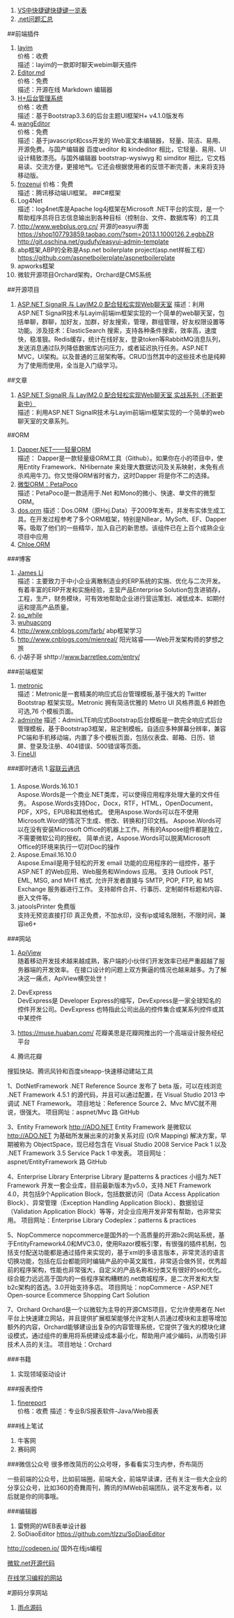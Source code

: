 
1. [VS中快捷键快捷键一览表](VS中快捷键快捷键一览表.md)
2. [.net问题汇总](.net问题汇总.md)  

##前端插件
1. [layim](http://layim.layui.com/)  
	价格：收费   
	描述：layim的一款即时聊天webim聊天插件
2. [Editor.md](https://github.com/pandao/editor.md)  
    价格：免费  
	描述：开源在线 Markdown 编辑器
3. [H+后台管理系统](http://www.zi-han.net/)  
    价格：收费  
	描述：基于Bootstrap3.3.6的后台主题UI框架H+ v4.1.0版发布
4. [wangEditor](http://www.wangeditor.com/)  
    价格：免费  
	描述：基于javascript和css开发的 Web富文本编辑器， 轻量、简洁、易用、开源免费。与国产编辑器 百度ueditor 和 kindeditor 相比，它轻量、易用、UI设计精致漂亮。与国外编辑器 bootstrap-wysiwyg 和 simditor 相比，它文档易读、交流方便，更接地气。它还会根据使用者的反馈不断完善，未来将支持移动版。
5. [frozenui](https://github.com/frozenui/frozenui)
    价格：免费  
	描述：腾讯移动端UI框架。
##C#框架
1. Log4Net  
	描述：log4net库是Apache log4j框架在Microsoft .NET平台的实现，是一个帮助程序员将日志信息输出到各种目标（控制台、文件、数据库等）的工具
2. http://www.webplus.org.cn/  开源的easyui界面
https://shop107793859.taobao.com/?spm=2013.1.1000126.2.egbbZR
http://git.oschina.net/gudufy/easyui-admin-template
3. abp框架,ABP的全称是Asp.net boilerplate project(asp.net样板工程）https://github.com/aspnetboilerplate/aspnetboilerplate
4. apworks框架
5. 微软开源项目Orchard架构，Orchard是CMS系统

##开源项目
1. [ASP.NET SignalR 与 LayIM2.0 配合轻松实现Web聊天室](https://github.com/fanpan26/LayIM_NetClient/)
	描述：利用ASP.NET SignalR技术与Layim前端im框架实现的一个简单的web聊天室，包括单聊，群聊，加好友，加群，好友搜索，管理，群组管理，好友权限设置等功能。涉及技术：ElasticSearch 搜索，支持各种条件搜索，效率高，速度快，稳准狠。Redis缓存，统计在线好友，登录token等RabbitMQ消息队列，发送消息通过队列降低数据库访问压力，或者延迟执行任务。ASP.NET MVC，UI架构。以及普通的三层架构等。CRUD当然其中的这些技术也是纯粹为了使用而使用，全当是入门级学习。


##文章
1. [ASP.NET SignalR 与 LayIM2.0 配合轻松实现Web聊天室 实战系列（不断更新中）](http://www.cnblogs.com/panzi/p/5767095.html)  
	描述：利用ASP.NET SignalR技术与Layim前端im框架实现的一个简单的web聊天室的文章系列。


##ORM
1. [Dapper.NET——轻量ORM](https://github.com/StackExchange/dapper-dot-net)   
	描述： Dapper是一款轻量级ORM工具（Github）。如果你在小的项目中，使用Entity Framework、NHibernate 来处理大数据访问及关系映射，未免有点杀鸡用牛刀。你又觉得ORM省时省力，这时Dapper 将是你不二的选择。
2. [微型ORM：PetaPoco](https://github.com/toptensoftware/petapoco)  
	描述：PetaPoco是一款适用于.Net 和Mono的微小、快速、单文件的微型ORM。
3. [dos.orm]()
	描述：Dos.ORM（原Hxj.Data）于2009年发布，并发布实体生成工具。在开发过程参考了多个ORM框架，特别是NBear，MySoft、EF、Dapper等。吸取了他们的一些精华，加入自己的新思想。该组件已在上百个成熟企业项目中应用
4. [Chloe.ORM ](https://github.com/shuxinqin/Chloe)


###博客
1. [James Li](http://www.cnblogs.com/JamesLi2015/)  
	描述：主要致力于中小企业离散制造业的ERP系统的实施、优化与二次开发。有着丰富的ERP开发和实施经验，主营产品Enterprise Solution包含进销存，工程，生产，财务模块，可有效地帮助企业进行营运策划、减低成本、如期付运和提高产品质量。
2. [so_while](http://www.cnblogs.com/so9527/)
3. [wuhuacong](http://www.cnblogs.com/wuhuacong/)
4. http://www.cnblogs.com/farb/  abp框架学习
5. http://www.cnblogs.com/mienreal/ 阳光铭睿——Web开发架构师的梦想之旅
6. 小胡子哥  shttp://www.barretlee.com/entry/

###前端框架
1. [metronic](http://www.cnblogs.com/JamesLi2015/)  
	描述：Metronic是一套精美的响应式后台管理模板,基于强大的 Twitter Bootstrap 框架实现。Metronic 拥有简洁优雅的 Metro UI 风格界面,6 种颜色可选,76 个模板页面。
2. [adminlte](http://www.cnblogs.com/so9527/)
	描述：AdminLTE响应式Bootstrap后台模板是一款完全响应式后台管理模板，基于Bootstrap3框架，易定制模板。自适应多种屏幕分辨率，兼容PC端和手机移动端，内置了多个模板页面，包括仪表盘、邮箱、日历、锁屏、登录及注册、404错误、500错误等页面。
3. [FineUI](http://fineui.com/)

###即时通讯
1.[容联云通讯](http://www.yuntongxun.com)

###
1. Aspose.Words.16.10.1  
	Aspose.Words是一个商业.NET类库，可以使得应用程序处理大量的文件任务。
	Aspose.Words支持Doc，Docx，RTF，HTML，OpenDocument，PDF，XPS，EPUB和其他格式。
	使用Aspose.Words可以在不使用Microsoft.Word的情况下生成、修改、转换和打印文档。
	Aspose.Words可以在没有安装Microsoft Office的机器上工作。所有的Aspose组件都是独立，不需要微软公司的授权。
	简单点说，Aspose.Words可以脱离Microsoft Office的环境来执行一切对Doc的操作
2. Aspose.Email.16.10.0  
	Aspose.Email是用于轻松的开发 email 功能的应用程序的一组控件，基于 ASP.NET 的Web应用、Web服务和Windows 应用。
	支持 Outlook PST, EML, MSG, and MHT 格式. 允许开发者直接与 SMTP, POP, FTP, 和 MS Exchange 服务器进行工作。
	支持邮件合并、行事历、定制邮件标题和内容、嵌入文件等。
3. jatoolsPrinter 免费版  
	支持无预览直接打印
	真正免费，不加水印，没有ip或域名限制，不限时间，兼容ie6+


###网站
1. [ApiView](https://apiview.com/)  
	随着移动开发技术越来越成熟，客户端的小伙伴们开发效率已经严重超越了服务器端的开发效率。
	在接口设计的问题上双方撕逼的情况也越来越多。为了解决这一痛点，ApiView横空处世！

1. DevExpress  
	DevExpress是 Developer Express的缩写，DevExpress是一家全球知名的控件开发公司。DevExpress 也特指此公司出品的控件集合或某系列控件或其中某控件

1. https://muse.huaban.com/ 花瓣美思是花瓣网推出的一个高端设计服务经纪平台

2. 腾讯花瓣

搜狐快站、腾讯风铃和百度siteapp-快速移动建站工具





1、DotNetFramework 
.NET Reference Source 发布了 beta 版，可以在线浏览 .NET Framework 4.5.1 的源代码，并且可以通过配置，在 Visual Studio 2013 中调试 .NET Framework。
项目地址：Reference Source
2、Mvc
MVC就不用说，很强大。
项目网址：aspnet/Mvc 路 GitHub

3、Entity Framework
http://ADO.NET Entity Framework 是微软以 http://ADO.NET 为基础所发展出来的对象关系对应 (O/R Mapping) 解决方案，早期被称为 ObjectSpace，现已经包含在 Visual Studio 2008 Service Pack 1 以及 .NET Framework 3.5 Service Pack 1 中发表。
项目网址：aspnet/EntityFramework 路 GitHub

4、Enterprise Library
Enterprise Library 是patterns & practices 小组为.NET Framework 开发一套企业库，目前最新版本为v5.0，支持.NET Framework 4.0，共包括9个Application Block，包括数据访问（Data Access Application Block）、异常管理（Exception Handling Application Block）、数据验证（Validation Application Block）等等，对企业应用开发非常有帮助，也非常实用。
项目网址：Enterprise Library
Codeplex：patterns & practices

5、NopCommerce 
nopcommerce是国外的一个高质量的开源b2c网站系统，基于EntityFramework4.0和MVC3.0，使用Razor模板引擎，有很强的插件机制，包括支付配送功能都是通过插件来实现的，基于xml的多语言版本，非常灵活的语言切换功能，包括在后台都能同时编辑产品的中英文属性，非常适合做外贸，优秀超前的程序架构，性能也非常强大，自定义的产品名称和分类又有很好的seo优化。综合能力远远高于国内的一些程序架构糟糕的.net商城程序，是二次开发和大型b2c架构的首选。3.0开始支持多店。
项目网址：nopCommerce - ASP.NET Open-source Ecommerce Shopping Cart Solution

7、Orchard
Orchard是一个以微软为主导的开源CMS项目，它允许使用者在.Net平台上快速建立网站，并且提供扩展框架能够允许定制人员通过模块和主题等增加额外的内容，Orchard能够建设出复杂的内容管理系统，它提供了强大的模块化建设模式，通过组件的重用将系统建设成本最小化，帮助用户减少编码，从而吸引非技术人员的关注。
项目地址：Orchard

###书籍
1. 实现领域驱动设计



###报表控件
1. [finereport](http://www.finereport.com/)  
	价格：收费
	描述：专业B/S报表软件-Java/Web报表 



###线上笔试
1. 牛客网
2. 赛码网

###微信公众号
很多修改简历的公众号呀，多看看实习生内参，乔布简历

一些前端的公众号，比如前端圈，前端大全，前端早读课，还有关注一些大企业的分享公众号，比如360的奇舞周刊，腾讯的IMWeb前端团队，说不定发布者，以后就是你的同事哦。


###编辑器
1. 雷劈网的WEB表单设计器
2. SoDiaoEditor https://github.com/tlzzu/SoDiaoEditor

http://codepen.io/ 国外在线js编程


[微软.net开源代码](https://referencesource.microsoft.com)

[在线学习编程的网站](https://www.codewars.com/)

#源码分享网站
1. [雨点源码](http://www.mallhd.com)



